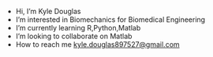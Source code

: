-  Hi, I’m Kyle Douglas
-  I’m interested in Biomechanics for Biomedical Engineering
-  I’m currently learning R,Python,Matlab
-  I’m looking to collaborate on Matlab
-  How to reach me kyle.douglas897527@gmail.com

<!---
Kyle-Douglas897527/Kyle-Douglas897527 is a ✨ special ✨ repository because its `README.md` (this file) appears on your GitHub profile.
You can click the Preview link to take a look at your changes.
--->
